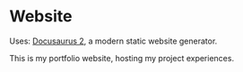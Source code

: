 # Website
Uses: [Docusaurus 2](https://docusaurus.io/), a modern static website generator.

This is my portfolio website, hosting my project experiences.
